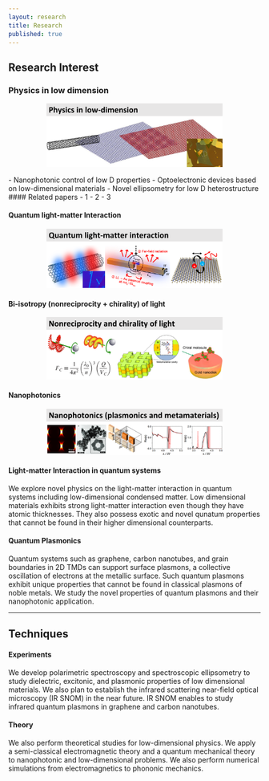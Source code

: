 ```yaml
---
layout: research
title: Research
published: true
---
```


## Research Interest
### Physics in low dimension
<p align="center"><img src="/assets/img/research-interest-1.png" style="max-width: 70%; height: auto;"></p>
- Nanophotonic control of low D properties
- Optoelectronic devices based on low-dimensional materials
- Novel ellipsometry for low D heterostructure
#### Related papers
- 1
- 2
- 3

#### Quantum light-matter Interaction 
<p align="center"><img src="/assets/img/research-interest-2.png" style="max-width: 70%; height: auto;"></p>

#### Bi-isotropy (nonreciprocity + chirality) of light
<p align="center"><img src="/assets/img/research-interest-3.png" style="max-width: 70%; height: auto;"></p>

#### Nanophotonics
<p align="center"><img src="/assets/img/research-interest-4.png" style="max-width: 70%; height: auto;"></p>

#### Light-matter Interaction in quantum systems
We explore novel physics on the light-matter interaction in quantum systems including low-dimensional condensed matter. Low dimensional materials exhibits strong light-matter interaction even though they have atomic thicknesses. They also possess exotic and novel qunatum properties that cannot be found in their higher dimensional counterparts.
#### Quantum Plasmonics
Quantum systems such as graphene, carbon nanotubes, and grain boundaries in 2D TMDs can support surface plasmons, a collective oscillation of electrons at the metallic surface. Such quantum plasmons exhibit unique properties that cannot be found in classical plasmons of noble metals. We study the novel properties of quantum plasmons and their nanophotonic application.

---

## Techniques
#### Experiments
We develop polarimetric spectroscopy and spectroscopic ellipsometry to study dielectric, excitonic, and plasmonic properties of low dimensional materials.
We also plan to establish the infrared scattering near-field optical microscopy (IR SNOM) in the near future. IR SNOM enables to study infrared quantum plasmons in graphene and carbon nanotubes.

#### Theory
We also perform theoretical studies for low-dimensional physics. We apply a semi-classical electromagnetic theory and a quantum mechanical theory to nanophotonic and low-dimensional problems. We also perform numerical simulations from electromagnetics to phononic mechanics.
